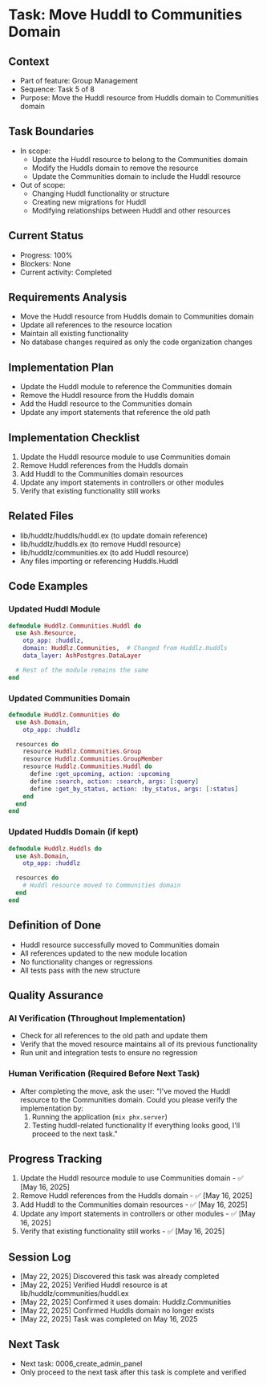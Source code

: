 # Task: Move Huddl to Communities Domain

## Context
- Part of feature: Group Management
- Sequence: Task 5 of 8
- Purpose: Move the Huddl resource from Huddls domain to Communities domain

## Task Boundaries
- In scope: 
  - Update the Huddl resource to belong to the Communities domain
  - Modify the Huddls domain to remove the resource
  - Update the Communities domain to include the Huddl resource
- Out of scope: 
  - Changing Huddl functionality or structure
  - Creating new migrations for Huddl
  - Modifying relationships between Huddl and other resources

## Current Status
- Progress: 100%
- Blockers: None
- Current activity: Completed

## Requirements Analysis
- Move the Huddl resource from Huddls domain to Communities domain
- Update all references to the resource location
- Maintain all existing functionality
- No database changes required as only the code organization changes

## Implementation Plan
- Update the Huddl module to reference the Communities domain
- Remove the Huddl resource from the Huddls domain
- Add the Huddl resource to the Communities domain
- Update any import statements that reference the old path

## Implementation Checklist
1. Update the Huddl resource module to use Communities domain
2. Remove Huddl references from the Huddls domain
3. Add Huddl to the Communities domain resources
4. Update any import statements in controllers or other modules
5. Verify that existing functionality still works

## Related Files
- lib/huddlz/huddls/huddl.ex (to update domain reference)
- lib/huddlz/huddls.ex (to remove Huddl resource)
- lib/huddlz/communities.ex (to add Huddl resource)
- Any files importing or referencing Huddls.Huddl

## Code Examples

### Updated Huddl Module
```elixir
defmodule Huddlz.Communities.Huddl do
  use Ash.Resource,
    otp_app: :huddlz,
    domain: Huddlz.Communities,  # Changed from Huddlz.Huddls
    data_layer: AshPostgres.DataLayer

  # Rest of the module remains the same
end
```

### Updated Communities Domain
```elixir
defmodule Huddlz.Communities do
  use Ash.Domain,
    otp_app: :huddlz

  resources do
    resource Huddlz.Communities.Group
    resource Huddlz.Communities.GroupMember
    resource Huddlz.Communities.Huddl do
      define :get_upcoming, action: :upcoming
      define :search, action: :search, args: [:query]
      define :get_by_status, action: :by_status, args: [:status]
    end
  end
end
```

### Updated Huddls Domain (if kept)
```elixir
defmodule Huddlz.Huddls do
  use Ash.Domain,
    otp_app: :huddlz

  resources do
    # Huddl resource moved to Communities domain
  end
end
```

## Definition of Done
- Huddl resource successfully moved to Communities domain
- All references updated to the new module location
- No functionality changes or regressions
- All tests pass with the new structure

## Quality Assurance

### AI Verification (Throughout Implementation)
- Check for all references to the old path and update them
- Verify that the moved resource maintains all of its previous functionality
- Run unit and integration tests to ensure no regression

### Human Verification (Required Before Next Task)
- After completing the move, ask the user:
  "I've moved the Huddl resource to the Communities domain. Could you please verify the implementation by:
   1. Running the application (`mix phx.server`)
   2. Testing huddl-related functionality
   If everything looks good, I'll proceed to the next task."

## Progress Tracking
1. Update the Huddl resource module to use Communities domain - ✅ [May 16, 2025]
2. Remove Huddl references from the Huddls domain - ✅ [May 16, 2025]
3. Add Huddl to the Communities domain resources - ✅ [May 16, 2025]
4. Update any import statements in controllers or other modules - ✅ [May 16, 2025]
5. Verify that existing functionality still works - ✅ [May 16, 2025]

## Session Log
- [May 22, 2025] Discovered this task was already completed
- [May 22, 2025] Verified Huddl resource is at lib/huddlz/communities/huddl.ex
- [May 22, 2025] Confirmed it uses domain: Huddlz.Communities
- [May 22, 2025] Confirmed Huddls domain no longer exists
- [May 22, 2025] Task was completed on May 16, 2025

## Next Task
- Next task: 0006_create_admin_panel
- Only proceed to the next task after this task is complete and verified